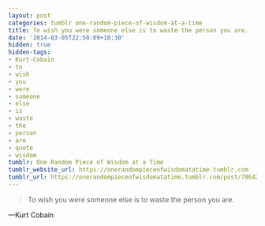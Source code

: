 ```yaml
---
layout: post
categories: tumblr one-random-piece-of-wisdom-at-a-time
title: To wish you were someone else is to waste the person you are.
date: '2014-03-05T22:50:09+10:30'
hidden: true
hidden-tags:
- Kurt-Cobain
- to
- wish
- you
- were
- someone
- else
- is
- waste
- the
- person
- are
- quote
- wisdom
tumblr: One Random Piece of Wisdom at a Time
tumblr_website_url: https://onerandompieceofwisdomatatime.tumblr.com
tumblr_url: https://onerandompieceofwisdomatatime.tumblr.com/post/78642342759/to-wish-you-were-someone-else-is-to-waste-the
---
```

> To wish you were someone else is to waste the person you are.

—Kurt Cobain
